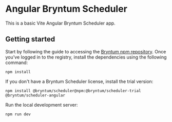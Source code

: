 # Angular Bryntum Scheduler 

This is a basic Vite Angular Bryntum Scheduler app.

## Getting started 

 Start by following the guide to accessing the [Bryntum npm repository](https://bryntum.com/products/scheduler/docs/guide/Scheduler/npm-repository). Once you’ve logged in to the registry, install the dependencies using the following command:

```shell
npm install
```

If you don't have a Bryntum Scheduler license, install the trial version:

```shell
npm install @bryntum/scheduler@npm:@bryntum/scheduler-trial @bryntum/scheduler-angular
```

Run the local development server:

```shell
npm run dev
```